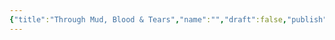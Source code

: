 ```yaml
---
{"title":"Through Mud, Blood & Tears","name":"","draft":false,"publish":true,"PassFrontmatter":true}
---
```


